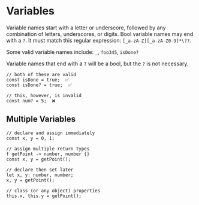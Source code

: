 # Variables

Variable names start with a letter or underscore, followed by any combination of letters, underscores, or digits. Bool variable names may end with a `?`. It must match this regular expression: `[_a-zA-Z][_a-zA-Z0-9]*\??`.

Some valid variable names include:
`_`, `foo345`, `isDone?`

Variable names that end with a `?` will be a bool, but the `?` is not necessary.

```
// both of these are valid
const isDone = true;  ✅
const isDone? = true;  ✅

// this, however, is invalid
const num? = 5;  ❌
```

## Multiple Variables

```
// declare and assign immediately
const x, y = 0, 1;

// assign multiple return types
f getPoint -> number, number {}
const x, y = getPoint();

// declare then set later
let x, y: number, number;
x, y = getPoint();

// class (or any object) properties
this.x, this.y = getPoint();
```
